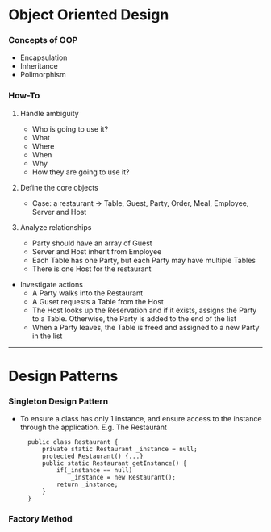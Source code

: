 # Object Oriented Design

### Concepts of OOP
* Encapsulation
* Inheritance
* Polimorphism

### How-To
1. Handle ambiguity
    * Who is going to use it?
    * What
    * Where
    * When
    * Why
    * How they are going to use it?

2. Define the core objects
    * Case: a restaurant -> Table, Guest, Party, Order, Meal, Employee, Server and Host

3. Analyze relationships
    * Party should have an array of Guest
    * Server and Host inherit from Employee
    * Each Table has one Party, but each Party may have multiple Tables
    * There is one Host for the restaurant

* Investigate actions
    * A Party walks into the Restaurant
    * A Guset requests a Table from the Host
    * The Host looks up the Reservation and if it exists, assigns the Party to a Table. Otherwise, the Party is added to the end of the list
    * When a Party leaves, the Table is freed and assigned to a new Party in the list

-----
# Design Patterns
### Singleton Design Pattern
* To ensure a class has only 1 instance, and ensure access to the instance through the application. E.g. The Restaurant

        public class Restaurant {
            private static Restaurant _instance = null;
            protected Restaurant() {...}
            public static Restaurant getInstance() {
                if(_instance == null)
                    _instance = new Restaurant();
                return _instance;
            }
        }

### Factory Method
